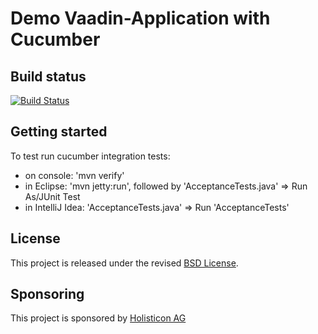 Demo Vaadin-Application with Cucumber
=====================================

## Build status
[![Build Status](https://secure.travis-ci.org/holisticon/demo-cucumber-vaadin.png)](https://travis-ci.org/holisticon/demo-cucumber-vaadin)

## Getting started
To test run cucumber integration tests:
* on console:          'mvn verify'
* in Eclipse:          'mvn jetty:run', followed by 'AcceptanceTests.java' => Run As/JUnit Test
* in IntelliJ Idea:    'AcceptanceTests.java' => Run 'AcceptanceTests'

## License
This project is released under the revised [BSD License](LICENSE).

## Sponsoring
This project is sponsored by [Holisticon AG](http://www.holisticon.de/)
